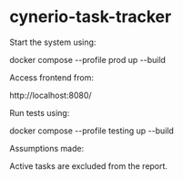 # cynerio-task-tracker


Start the system using:

docker compose --profile prod up --build

Access frontend from:

http://localhost:8080/


Run tests using:

docker compose --profile testing up --build


Assumptions made:

Active tasks are excluded from the report.